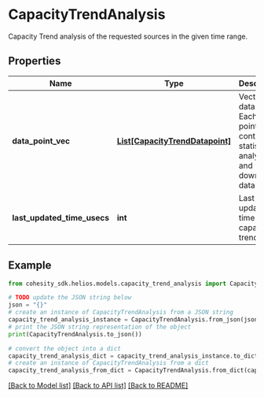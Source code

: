 # CapacityTrendAnalysis

Capacity Trend analysis of the requested sources in the given time range.

## Properties

Name | Type | Description | Notes
------------ | ------------- | ------------- | -------------
**data_point_vec** | [**List[CapacityTrendDatapoint]**](CapacityTrendDatapoint.md) | Vector of data points. Each data point contains statistics on analysis and downtiered data. | [optional] 
**last_updated_time_usecs** | **int** | Last updated time of capacity trend. | [optional] 

## Example

```python
from cohesity_sdk.helios.models.capacity_trend_analysis import CapacityTrendAnalysis

# TODO update the JSON string below
json = "{}"
# create an instance of CapacityTrendAnalysis from a JSON string
capacity_trend_analysis_instance = CapacityTrendAnalysis.from_json(json)
# print the JSON string representation of the object
print(CapacityTrendAnalysis.to_json())

# convert the object into a dict
capacity_trend_analysis_dict = capacity_trend_analysis_instance.to_dict()
# create an instance of CapacityTrendAnalysis from a dict
capacity_trend_analysis_from_dict = CapacityTrendAnalysis.from_dict(capacity_trend_analysis_dict)
```
[[Back to Model list]](../README.md#documentation-for-models) [[Back to API list]](../README.md#documentation-for-api-endpoints) [[Back to README]](../README.md)



